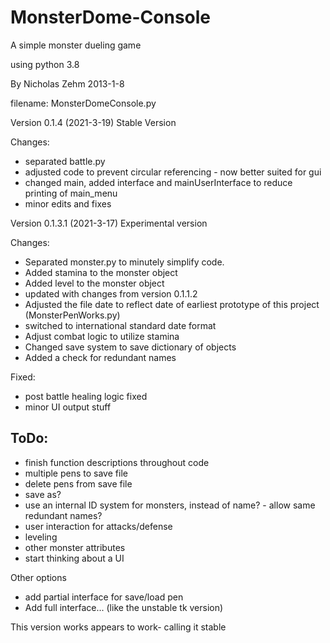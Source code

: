 # MonsterDome-Console
A simple monster dueling game

using python 3.8

By Nicholas Zehm 2013-1-8

filename: MonsterDomeConsole.py

Version 0.1.4 (2021-3-19)
Stable Version

Changes:
* separated battle.py
* adjusted code to prevent circular referencing - now better suited for gui
* changed main, added interface and mainUserInterface to reduce printing of main_menu
* minor edits and fixes

Version 0.1.3.1 (2021-3-17)
Experimental version

Changes:
* Separated monster.py to minutely simplify code.
* Added stamina to the monster object
* Added level to the monster object
* updated with changes from version 0.1.1.2
* Adjusted the file date to reflect date of earliest prototype of this project (MonsterPenWorks.py)
* switched to international standard date format
* Adjust combat logic to utilize stamina
* Changed save system to save dictionary of objects
* Added a check for redundant names

Fixed:
* post battle healing logic fixed
* minor UI output stuff

## ToDo:
* finish function descriptions throughout code
* multiple pens to save file
* delete pens from save file
* save as?
* use an internal ID system for monsters, instead of name? - allow same redundant names?
* user interaction for attacks/defense
* leveling
* other monster attributes
* start thinking about a UI

Other options
* add partial interface for save/load pen
* Add full interface... (like the unstable tk version)

This version works appears to work- calling it stable
